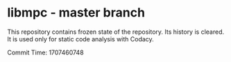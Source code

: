 # libmpc - master branch

This repository contains frozen state of the repository.
Its history is cleared. It is used only for static code
analysis with Codacy.

Commit Time: 1707460748